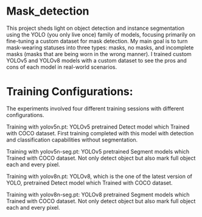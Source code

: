 # Mask_detection
This project sheds light on object detection and instance segmentation using the YOLO (you only live once) family of models, focusing primarily on fine-tuning a custom dataset for mask detection. My main goal is to turn mask-wearing statuses into three types: masks, no masks, and incomplete masks (masks that are being worn in the wrong manner). I trained custom YOLOv5 and YOLOv8 models with a custom dataset to see the pros and cons of each model in real-world scenarios. 

# Training Configurations: 
The experiments involved four different training sessions with different configurations.

Training with yolov5n.pt: YOLOv5 pretrained Detect model which Trained with COCO dataset. First training completed with this model with detection and classification capabilities without segmentation.

Training with yolov5n-seg.pt: YOLOv5 pretrained Segment models which Trained with COCO dataset. Not only detect object but also mark full object each and every pixel.

Training with yolov8n.pt: YOLOv8, which is the one of the latest version of YOLO, pretrained Detect model which Trained with COCO dataset. 

Training with yolov8n-seg.pt: YOLOv8 pretrained Segment models which Trained with COCO dataset. Not only detect object but also mark full object each and every pixel.
